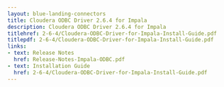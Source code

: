 ```yaml
---
layout: blue-landing-connectors
title: Cloudera ODBC Driver 2.6.4 for Impala
description: Cloudera ODBC Driver 2.6.4 for Impala
titlehref: 2-6-4/Cloudera-ODBC-Driver-for-Impala-Install-Guide.pdf
titlepdf: 2-6-4/Cloudera-ODBC-Driver-for-Impala-Install-Guide.pdf
links:
- text: Release Notes
  href: Release-Notes-Impala-ODBC.pdf
- text: Installation Guide
  href: 2-6-4/Cloudera-ODBC-Driver-for-Impala-Install-Guide.pdf
---
```

